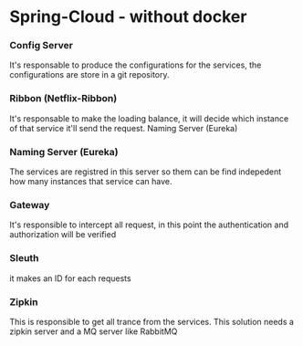 # Spring-Cloud - without docker

### Config Server
It's responsable to produce the configurations for the services, the configurations are store in a git repository.

### Ribbon (Netflix-Ribbon) 
It's responsable to make the loading balance, it will decide which instance of that service it'll send the request.
Naming Server (Eureka) 

### Naming Server (Eureka)
The services are registred in this server so them can be find indepedent how many instances that service can have.

### Gateway
It's responsible to intercept all request, in this point the authentication and authorization will be verified

### Sleuth
it makes an ID for each  requests

### Zipkin
This is responsible to get all trance from the services.
This solution needs a zipkin server and a MQ server like RabbitMQ
